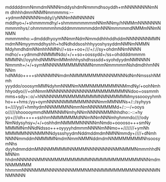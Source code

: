 mdddddmmNmmdmNNNNmddyshdmNmmmdhsoyddh+mNNNNNNNNmNm
dhhhhdmmNNMNmmmmms:--+ydmmNNNNNNmddy//yNNNmNMNNNNN
mddhyo+/+shmmmmdhy/+shmmmmmmmmNNmNNmy/hNMMmNNNNNNN
mmmmhys/:ohmmmmmhmdddmmmmmmddmNNNmmmmmdNMMmNNmNNMN
mmmmmho:+dmdddhyoymNNmmNdmNmmddhhhddhddmNNNNNNNMMN
mdmNNmyymmddhyshh+hdNdhddsoshhhyyoshysyddmNMNmNMMN
MdyhmdhdmNNmhhNMNh//+ss++oo+///+/://sy+ohdmNNmNNNN
mdho/++ydmmdhNMMMNdo/+/++so+oossydd+/ss+ohddddmmmm
MMMNh//oyyhhdNMMNmMMmhhhyshdhsssdd+syohdyydmNMNNNN
Nmmmh+/+/+symMNNNNMMMMMNNMNmmmNmmmmmNshdmdhhmNNNNm
hdNMdo++++shNNNMNNmdmNMMMMMMMNNNNMNNNdNmNmssshNMmh
yyyddo/ooosymMMNdyhmNNMNmNMMNMMMMMMNNMmdNy/+oohNmh
hhyodyo///+ohNmmMNNNNNNNNNNNNMMNMMMMMMNNdoo+ossmmh
mms+sdy+::o/+hNNNNNMMNMMMMMMMMNMNMMMMMmyssoooyyhmh
ho+++hms:/yy+oymNNNNNMMMMMMNNNNmmMMNMNs+/::/syhyys
s+////yy//+hmhydmNNNMMMNNmmNmNNNNMMMMd+/::--/+ooys
o/////shooooymmdNMMNNMNmhyNNmNNNNNMMNhhdho::-::+hy
yo+///oh+++++sshhmNMMMMMMdNNmNNmNNNmhyhmmdo////ody
NmNdysyhsy+/+/+oshhdmNMMMMNNNNNmNmdo+ooooso+++smNy
MMMMNmNNdNdsso+++oyyyyhdmmmNNNNmNNmo++///////+ymNh
MMMMMNNNNMMNNdyssshyydmNddmddmdmNMNNmmdy+////+dNmh
NNNNmmddmNMMMMNmdmNmmNMMNddmdmNNMMMMMMMNhsoosymNhs
dyyhdmmddmMNNNMMMMMNNMMMNNNNNNNNNMNMMMNmmmhhdNMNNm
hhdmNNNNNNMMNNMMMMMMMMMMNMMMMMMMMMMMMNNNmdmNNMMMMM
hhmmmNNNNMMMNNNNNNNNMMMNMNNMMMMMMMMMNNNNNNMNNMNNNN


<!--
**TyphaonTyphon/TyphaonTyphon** is a ✨ _special_ ✨ repository because its `README.md` (this file) appears on your GitHub profile.

Here are some ideas to get you started:

- 🔭 I’m currently working on ...
- 🌱 I’m currently learning ...
- 👯 I’m looking to collaborate on ...
- 🤔 I’m looking for help with ...
- 💬 Ask me about ...
- 📫 How to reach me: ...
- 😄 Pronouns: ...
- ⚡ Fun fact: ...
-->
